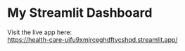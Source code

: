 # My Streamlit Dashboard

Visit the live app here:  
https://health-care-uifu9xmjrceghdftycshqd.streamlit.app/
